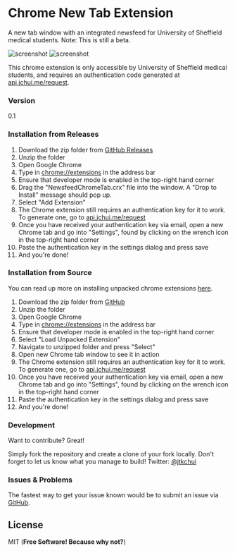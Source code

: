 # Chrome New Tab Extension

A new tab window with an integrated newsfeed for University of Sheffield medical students. Note: This is still a beta.

![screenshot](http://api.jchui.me/minerva/images/screenshots/screenshot1.png)
![screenshot](http://api.jchui.me/minerva/images/screenshots/screenshot2.png)

This chrome extension is only accessible by University of Sheffield medical students, and requires an authentication code generated at [api.jchui.me/request](http://api.jchui.me/request).

### Version
0.1

### Installation from Releases

1. Download the zip folder from [GitHub Releases](https://github.com/jchui/NewsfeedChromeTab/files/203766/NewsfeedChromeTab.crx.zip)
2. Unzip the folder
3. Open Google Chrome
4. Type in [chrome://extensions](chrome://extensions) in the address bar
5. Ensure that developer mode is enabled in the top-right hand corner
6. Drag the "NewsfeedChromeTab.crx" file into the window. A "Drop to Install" message should pop up.
7. Select "Add Extension"
8. The Chrome extension still requires an authentication key for it to work. To generate one, go to [api.jchui.me/request](http://api.jchui.me/request)
9. Once you have received your authentication key via email, open a new Chrome tab and go into "Settings", found by clicking on the wrench icon in the top-right hand corner
10. Paste the authentication key in the settings dialog and press save
11. And you're done!


### Installation from Source

You can read up more on installing unpacked chrome extensions [here](https://developer.chrome.com/extensions/getstarted#unpacked).

1. Download the zip folder from [GitHub](https://github.com/jchui/NewsfeedChromeTab/archive/master.zip)
2. Unzip the folder
3. Open Google Chrome
4. Type in [chrome://extensions](chrome://extensions) in the address bar
5. Ensure that developer mode is enabled in the top-right hand corner
6. Select "Load Unpacked Extension"
7. Navigate to unzipped folder and press "Select"
8. Open new Chrome tab window to see it in action
9. The Chrome extension still requires an authentication key for it to work. To generate one, go to [api.jchui.me/request](http://api.jchui.me/request)
10. Once you have received your authentication key via email, open a new Chrome tab and go into "Settings", found by clicking on the wrench icon in the top-right hand corner
11. Paste the authentication key in the settings dialog and press save
12. And you're done!

### Development

Want to contribute? Great!

Simply fork the repository and create a clone of your fork locally. Don't forget to let us know what you manage to build! 
Twitter: [@jtkchui](http://twitter.com/jtkchui)

### Issues & Problems
The fastest way to get your issue known would be to submit an issue via [GitHub](https://github.com/jchui/NewsfeedChromeTab/issues). 

License
----
MIT (**Free Software! Because why not?**)
